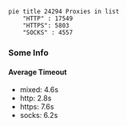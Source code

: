 
```mermaid
pie title 24294 Proxies in list
    "HTTP" : 17549
    "HTTPS": 5803
    "SOCKS" : 4557
```

### Some Info
#### Average Timeout

- mixed: 4.6s
- http: 2.8s
- https: 7.6s
- socks: 6.2s